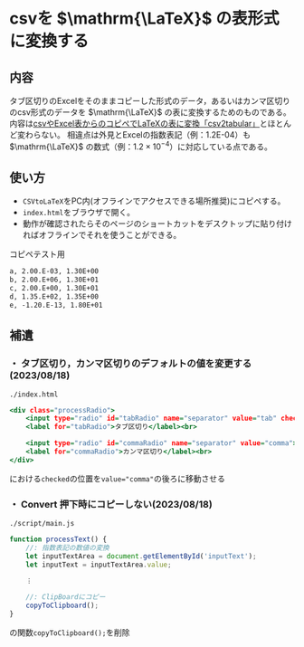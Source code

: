 # csvを $\mathrm{\LaTeX}$ の表形式に変換する

## 内容
タブ区切りのExcelをそのままコピーした形式のデータ，あるいはカンマ区切りのcsv形式のデータを $\mathrm{\LaTeX}$ の表に変換するためのものである。  
内容は<a href="https://rra.yahansugi.com/scriptapplet/csv2tabular/">csvやExcel表からのコピペでLaTeXの表に変換「csv2tabular」</a>とほとんど変わらない。
相違点は外見とExcelの指数表記（例：1.2E-04）も $\mathrm{\LaTeX}$ の数式（例：$1.2\times 10^{-4}$）に対応している点である。

## 使い方
- `CSVtoLaTeX`をPC内(オフラインでアクセスできる場所推奨)にコピペする。
- `index.html`をブラウザで開く。
- 動作が確認されたらそのページのショートカットをデスクトップに貼り付ければオフラインでそれを使うことができる。

コピペテスト用

```vb
a, 2.00.E-03, 1.30E+00
b, 2.00.E+06, 1.30E+01
c, 2.00.E+00, 1.30E+01
d, 1.35.E+02, 1.35E+00
e, -1.20.E-13, 1.80E+01
```

## 補遺
### ・ タブ区切り，カンマ区切りのデフォルトの値を変更する(2023/08/18)
`./index.html`
```html:./index.html
<div class="processRadio">
    <input type="radio" id="tabRadio" name="separator" value="tab" checked>
    <label for="tabRadio">タブ区切り</label><br>

    <input type="radio" id="commaRadio" name="separator" value="comma">
    <label for="commaRadio">カンマ区切り</label><br>
</div>
```
における`checked`の位置を`value="comma"`の後ろに移動させる


### ・ Convert 押下時にコピーしない(2023/08/18)
`./script/main.js`
```Javascript:./script/main.js
function processText() {
    //: 指数表記の数値の変換
    let inputTextArea = document.getElementById('inputText');
    let inputText = inputTextArea.value;

    ︙

    //: ClipBoardにコピー
    copyToClipboard();
}
```
の関数`copyToClipboard();`を削除
